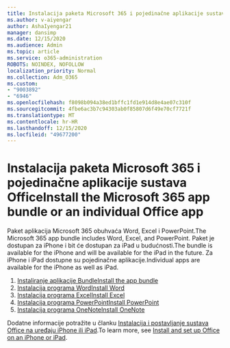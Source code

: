 ```yaml
---
title: Instalacija paketa Microsoft 365 i pojedinačne aplikacije sustava Office
ms.author: v-aiyengar
author: AshaIyengar21
manager: dansimp
ms.date: 12/15/2020
ms.audience: Admin
ms.topic: article
ms.service: o365-administration
ROBOTS: NOINDEX, NOFOLLOW
localization_priority: Normal
ms.collection: Adm_O365
ms.custom:
- "9003892"
- "6946"
ms.openlocfilehash: f8098b094a38ed1bffc1fd1e914d8e4ae07c310f
ms.sourcegitcommit: 4fbe6ac3b7c94303ab0f85807d6f49e70cf7721f
ms.translationtype: MT
ms.contentlocale: hr-HR
ms.lasthandoff: 12/15/2020
ms.locfileid: "49677200"
---
```

# <a name="install-the-microsoft-365-app-bundle-or-an-individual-office-app"></a><span data-ttu-id="a39c9-102">Instalacija paketa Microsoft 365 i pojedinačne aplikacije sustava Office</span><span class="sxs-lookup"><span data-stu-id="a39c9-102">Install the Microsoft 365 app bundle or an individual Office app</span></span>

<span data-ttu-id="a39c9-103">Paket aplikacija Microsoft 365 obuhvaća Word, Excel i PowerPoint.</span><span class="sxs-lookup"><span data-stu-id="a39c9-103">The Microsoft 365 app bundle includes Word, Excel, and PowerPoint.</span></span> <span data-ttu-id="a39c9-104">Paket je dostupan za iPhone i bit će dostupan za iPad u budućnosti.</span><span class="sxs-lookup"><span data-stu-id="a39c9-104">The bundle is available for the iPhone and will be available for the iPad in the future.</span></span> <span data-ttu-id="a39c9-105">Za iPhone i iPad dostupne su pojedinačne aplikacije.</span><span class="sxs-lookup"><span data-stu-id="a39c9-105">Individual apps are available for the iPhone as well as iPad.</span></span>

1. [<span data-ttu-id="a39c9-106">Instaliranje aplikacije Bundle</span><span class="sxs-lookup"><span data-stu-id="a39c9-106">Install the app bundle</span></span>](https://go.microsoft.com/fwlink/?linkid=2136762)
1. [<span data-ttu-id="a39c9-107">Instalacija programa Word</span><span class="sxs-lookup"><span data-stu-id="a39c9-107">Install Word</span></span>](https://go.microsoft.com/fwlink/?linkid=2136974)
1. [<span data-ttu-id="a39c9-108">Instalacija programa Excel</span><span class="sxs-lookup"><span data-stu-id="a39c9-108">Install Excel</span></span>](https://go.microsoft.com/fwlink/?linkid=2136975)
1. [<span data-ttu-id="a39c9-109">Instalacija programa PowerPoint</span><span class="sxs-lookup"><span data-stu-id="a39c9-109">Install PowerPoint</span></span>](https://go.microsoft.com/fwlink/?linkid=2136882)
1. [<span data-ttu-id="a39c9-110">Instalacija programa OneNote</span><span class="sxs-lookup"><span data-stu-id="a39c9-110">Install OneNote</span></span>](https://go.microsoft.com/fwlink/?linkid=2136883)

<span data-ttu-id="a39c9-111">Dodatne informacije potražite u članku [Instalacija i postavljanje sustava Office na uređaju iPhone ili iPad](https://go.microsoft.com/fwlink/?linkid=2135560).</span><span class="sxs-lookup"><span data-stu-id="a39c9-111">To learn more, see [Install and set up Office on an iPhone or iPad](https://go.microsoft.com/fwlink/?linkid=2135560).</span></span>
